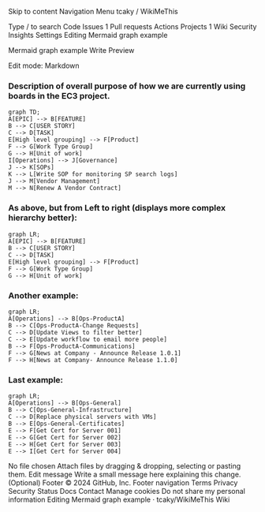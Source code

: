 Skip to content
Navigation Menu
tcaky
/
WikiMeThis

Type / to search
Code
Issues
1
Pull requests
Actions
Projects
1
Wiki
Security
Insights
Settings
Editing Mermaid graph example
 
 
Mermaid graph example
Write
Preview
    
Edit mode: 
Markdown
### Description of overall purpose of how we are currently using boards in the EC3 project.
 
```mermaid
graph TD;
A[EPIC] --> B[FEATURE]
B --> C[USER STORY]
C --> D[TASK]
E[High level grouping] --> F[Product]
F --> G[Work Type Group]
G --> H[Unit of work]
I[Operations] --> J[Governance]
J --> K[SOPs]
K --> L[Write SOP for monitoring SP search logs]
J --> M[Vendor Management]
M --> N[Renew A Vendor Contract]
```
### As above, but from Left to right (displays more complex hierarchy better):
```mermaid
graph LR;
A[EPIC] --> B[FEATURE]
B --> C[USER STORY]
C --> D[TASK]
E[High level grouping] --> F[Product]
F --> G[Work Type Group]
G --> H[Unit of work]
```
 
### Another example:
```mermaid
graph LR;
A[Operations] --> B[Ops-ProductA]
B --> C[Ops-ProductA-Change Requests]
C --> D[Update Views to filter better]
C --> E[Update workflow to email more people]
B --> F[Ops-ProductA-Communications]
F --> G[News at Company - Announce Release 1.0.1]
F --> H[News at Company- Announce Release 1.1.0]
```
 
### Last example:
```mermaid
graph LR;
A[Operations] --> B[Ops-General]
B --> C[Ops-General-Infrastructure]
C --> D[Replace physical servers with VMs]
B --> E[Ops-General-Certificates]
E --> F[Get Cert for Server 001]
E --> G[Get Cert for Server 002]
E --> H[Get Cert for Server 003]
E --> I[Get Cert for Server 004]
```

No file chosen
Attach files by dragging & dropping, selecting or pasting them.
Edit message
Write a small message here explaining this change. (Optional)
Footer
© 2024 GitHub, Inc.
Footer navigation
Terms
Privacy
Security
Status
Docs
Contact
Manage cookies
Do not share my personal information
Editing Mermaid graph example · tcaky/WikiMeThis Wiki